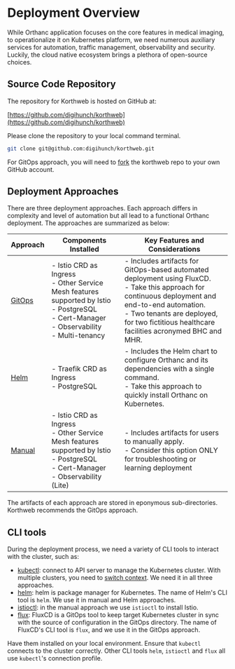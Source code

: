 # Deployment Overview

While Orthanc application focuses on the core features in medical imaging, to operationalize it on Kubernetes platform, we need numerous auxiliary services for automation, traffic management, observability and security. Luckily, the cloud native ecosystem brings a plethora of open-source choices.


## Source Code Repository
The repository for Korthweb is hosted on GitHub at:

[https://github.com/digihunch/korthweb](https://github.com/digihunch/korthweb)

Please clone the repository to your local command terminal. 
```sh
git clone git@github.com:digihunch/korthweb.git
```
For GitOps approach, you will need to [fork](https://docs.github.com/en/get-started/quickstart/fork-a-repo) the korthweb repo to your own GitHub account.

## Deployment Approaches

There are three deployment approaches. Each approach differs in complexity and level of automation but all lead to a functional Orthanc deployment. The approaches are summarized as below:

| Approach | Components Installed | Key Features and Considerations |
|--|--|--|
| [GitOps](https://github.com/digihunch/korthweb/tree/main/gitops) | - Istio CRD as Ingress <br> - Other Service Mesh features supported by Istio <br> - PostgreSQL <br> - Cert-Manager<br> - Observability <br> - Multi-tenancy| - Includes artifacts for GitOps-based automated deployment using FluxCD. <br> - Take this approach for continuous deployment and end-to-end automation. <br> - Two tenants are deployed, for two fictitious healthcare facilities acronymed BHC and MHR.
| [Helm](https://github.com/digihunch/korthweb/tree/main/helm) | - Traefik CRD as Ingress <br> - PostgreSQL | - Includes the Helm chart to configure Orthanc and its dependencies with a single command. <br> - Take this approach to quickly install Orthanc on Kubernetes.
| [Manual](https://github.com/digihunch/korthweb/tree/main/manual) | - Istio CRD as Ingress <br> - Other Service Mesh features supported by Istio <br> - PostgreSQL <br> - Cert-Manager <br> - Observability (Lite) | - Includes artifacts for users to manually apply. <br> - Consider this option ONLY for troubleshooting or learning deployment|

The artifacts of each approach are stored in eponymous sub-directories. Korthweb recommends the GitOps approach.




## CLI tools
During the deployment process, we need a variety of CLI tools to interact with the cluster, such as:

* [kubectl](https://kubernetes.io/docs/tasks/tools/#kubectl): connect to API server to manage the Kubernetes cluster. With multiple clusters, you need to [switch context](https://kubernetes.io/docs/tasks/access-application-cluster/configure-access-multiple-clusters/). We need it in all three approaches.
* [helm](https://helm.sh/docs/intro/install/): helm is package manager for Kubernetes. The name of Helm's CLI tool is `helm`. We use it in manual and Helm approaches.
* [istioctl](https://helm.sh/docs/intro/install/): in the manual approach we use `istioctl` to install Istio.
* [flux](https://fluxcd.io/docs/): FluxCD is a GitOps tool to keep target Kubernetes cluster in sync with the source of configuration in the GitOps directory. The name of FluxCD's CLI tool is `flux`, and we use it in the GitOps approach.

Have them installed on your local environment. Ensure that `kubectl` connects to the cluster correctly. Other CLI tools `helm`, `istioctl` and `flux` all use `kubectl`'s connection profile.